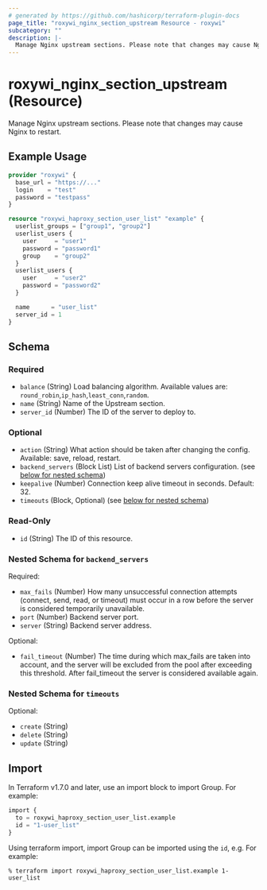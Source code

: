 ```yaml
---
# generated by https://github.com/hashicorp/terraform-plugin-docs
page_title: "roxywi_nginx_section_upstream Resource - roxywi"
subcategory: ""
description: |-
  Manage Nginx upstream sections. Please note that changes may cause Nginx to restart.
---
```


# roxywi_nginx_section_upstream (Resource)

Manage Nginx upstream sections. Please note that changes may cause Nginx to restart.

## Example Usage

```terraform
provider "roxywi" {
  base_url = "https://..."
  login    = "test"
  password = "testpass"
}

resource "roxywi_haproxy_section_user_list" "example" {
  userlist_groups = ["group1", "group2"]
  userlist_users {
    user     = "user1"
    password = "password1"
    group    = "group2"
  }
  userlist_users {
    user     = "user2"
    password = "password2"
  }

  name      = "user_list"
  server_id = 1
}
```

<!-- schema generated by tfplugindocs -->
## Schema

### Required

- `balance` (String) Load balancing algorithm. Available values are: `round_robin`,`ip_hash`,`least_conn`,`random`.
- `name` (String) Name of the Upstream section.
- `server_id` (Number) The ID of the server to deploy to.

### Optional

- `action` (String) What action should be taken after changing the config. Available: save, reload, restart.
- `backend_servers` (Block List) List of backend servers configuration. (see [below for nested schema](#nestedblock--backend_servers))
- `keepalive` (Number) Connection keep alive timeout in seconds. Default: 32.
- `timeouts` (Block, Optional) (see [below for nested schema](#nestedblock--timeouts))

### Read-Only

- `id` (String) The ID of this resource.

<a id="nestedblock--backend_servers"></a>
### Nested Schema for `backend_servers`

Required:

- `max_fails` (Number) How many unsuccessful connection attempts (connect, send, read, or timeout) must occur in a row before the server is considered temporarily unavailable.
- `port` (Number) Backend server port.
- `server` (String) Backend server address.

Optional:

- `fail_timeout` (Number) The time during which max_fails are taken into account, and the server will be excluded from the pool after exceeding this threshold.
After fail_timeout the server is considered available again.


<a id="nestedblock--timeouts"></a>
### Nested Schema for `timeouts`

Optional:

- `create` (String)
- `delete` (String)
- `update` (String)

## Import

In Terraform v1.7.0 and later, use an import block to import Group. For example:

```terraform
import {
  to = roxywi_haproxy_section_user_list.example
  id = "1-user_list"
}
```

Using terraform import, import Group can be imported using the `id`, e.g. For example:

```shell
% terraform import roxywi_haproxy_section_user_list.example 1-user_list
```
